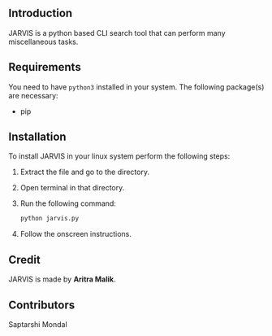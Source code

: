 ## Introduction

JARVIS is a python based CLI search tool that can perform many miscellaneous tasks.

## Requirements

You need to have `python3` installed in your system. The following package(s) are necessary:

- pip

## Installation

To install JARVIS in your linux system perform the following steps:

1. Extract the file and go to the directory.

2. Open terminal in that directory.

3. Run the following command:

   ```python
   python jarvis.py
   ```

   

4. Follow the onscreen instructions.

   

## Credit

JARVIS is made by **Aritra Malik**.

## Contributors

Saptarshi Mondal